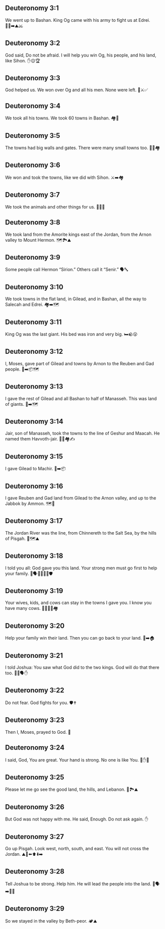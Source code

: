 ## Deuteronomy 3:1
We went up to Bashan. King Og came with his army to fight us at Edrei. 🧍‍♂️➡️⛰️⚔️
## Deuteronomy 3:2
God said, Do not be afraid. I will help you win Og, his people, and his land, like Sihon. ✋😌🏆
## Deuteronomy 3:3
God helped us. We won over Og and all his men. None were left. 💪⚔️✅
## Deuteronomy 3:4
We took all his towns. We took 60 towns in Bashan. 🏘️🔑
## Deuteronomy 3:5
The towns had big walls and gates. There were many small towns too. 🧱🚪🏘️
## Deuteronomy 3:6
We won and took the towns, like we did with Sihon. ⚔️➡️🏘️
## Deuteronomy 3:7
We took the animals and other things for us. 🐄🐑👜
## Deuteronomy 3:8
We took land from the Amorite kings east of the Jordan, from the Arnon valley to Mount Hermon. 🗺️🏞️⛰️
## Deuteronomy 3:9
Some people call Hermon “Sirion.” Others call it “Senir.” 🗣️🔤
## Deuteronomy 3:10
We took towns in the flat land, in Gilead, and in Bashan, all the way to Salecah and Edrei. 🏘️➡️🗺️
## Deuteronomy 3:11
King Og was the last giant. His bed was iron and very big. 🛏️🪨😮
## Deuteronomy 3:12
I, Moses, gave part of Gilead and towns by Arnon to the Reuben and Gad people. 🧔➡️📦🗺️
## Deuteronomy 3:13
I gave the rest of Gilead and all Bashan to half of Manasseh. This was land of giants. 🧔➡️🗺️
## Deuteronomy 3:14
Jair, son of Manasseh, took the towns to the line of Geshur and Maacah. He named them Havvoth-jair. 🧑‍🌾🏘️✍️
## Deuteronomy 3:15
I gave Gilead to Machir. 🧔➡️📦
## Deuteronomy 3:16
I gave Reuben and Gad land from Gilead to the Arnon valley, and up to the Jabbok by Ammon. 🗺️🧭
## Deuteronomy 3:17
The Jordan River was the line, from Chinnereth to the Salt Sea, by the hills of Pisgah. 🌊🗺️⛰️
## Deuteronomy 3:18
I told you all: God gave you this land. Your strong men must go first to help your family. 🧔🗣️👨‍👩‍👧‍👦🛡️
## Deuteronomy 3:19
Your wives, kids, and cows can stay in the towns I gave you. I know you have many cows. 👩‍🦰👧🐄🏘️
## Deuteronomy 3:20
Help your family win their land. Then you can go back to your land. 🤝➡️🏠
## Deuteronomy 3:21
I told Joshua: You saw what God did to the two kings. God will do that there too. 👀🧔🗣️✋
## Deuteronomy 3:22
Do not fear. God fights for you. 🛡️✝️
## Deuteronomy 3:23
Then I, Moses, prayed to God. 🙏
## Deuteronomy 3:24
I said, God, You are great. Your hand is strong. No one is like You. 🌟✋🙌
## Deuteronomy 3:25
Please let me go see the good land, the hills, and Lebanon. 👀🏞️⛰️
## Deuteronomy 3:26
But God was not happy with me. He said, Enough. Do not ask again. ✋
## Deuteronomy 3:27
Go up Pisgah. Look west, north, south, and east. You will not cross the Jordan. ⛰️👀⬅️⬆️⬇️➡️
## Deuteronomy 3:28
Tell Joshua to be strong. Help him. He will lead the people into the land. 💪🗣️➡️🧑‍✈️
## Deuteronomy 3:29
So we stayed in the valley by Beth-peor. 🏕️⛰️
